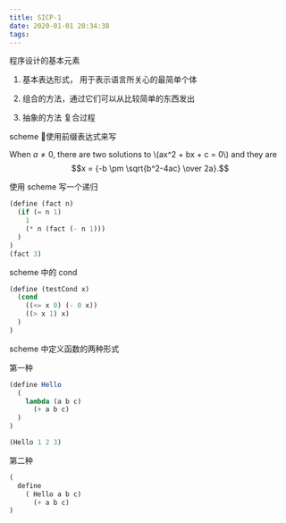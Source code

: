 ```yaml
---
title: SICP-1
date: 2020-01-01 20:34:38
tags:
---
```


程序设计的基本元素

1. 基本表达形式， 用于表示语言所关心的最简单个体

2. 组合的方法，通过它们可以从比较简单的东西发出

3. 抽象的方法 复合过程

scheme 使用前缀表达式来写

When $a \ne 0$, there are two solutions to \\(ax^2 + bx + c = 0\\) and they are
$$x = {-b \pm \sqrt{b^2-4ac} \over 2a}.$$

使用 scheme 写一个递归

```scheme
(define (fact n)
  (if (= n 1)
    1
    (* n (fact (- n 1)))
  )
)
(fact 3)
```

scheme 中的 cond 
```scheme
(define (testCond x)
  (cond
    ((<= x 0) (- 0 x))
    ((> x 1) x)
  )
)
```

scheme 中定义函数的两种形式

第一种

```scheme
(define Hello
  (
    lambda (a b c)
      (+ a b c)
  )
)

(Hello 1 2 3)
```

第二种

```scheme
(
  define 
    ( Hello a b c)
      (+ a b c)
)
```
